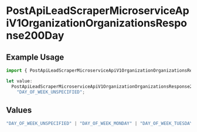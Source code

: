 # PostApiLeadScraperMicroserviceApiV1OrganizationOrganizationsResponse200Day

## Example Usage

```typescript
import { PostApiLeadScraperMicroserviceApiV1OrganizationOrganizationsResponse200Day } from "oppulence-backend-sdk/models/operations";

let value:
  PostApiLeadScraperMicroserviceApiV1OrganizationOrganizationsResponse200Day =
    "DAY_OF_WEEK_UNSPECIFIED";
```

## Values

```typescript
"DAY_OF_WEEK_UNSPECIFIED" | "DAY_OF_WEEK_MONDAY" | "DAY_OF_WEEK_TUESDAY" | "DAY_OF_WEEK_WEDNESDAY" | "DAY_OF_WEEK_THURSDAY" | "DAY_OF_WEEK_FRIDAY" | "DAY_OF_WEEK_SATURDAY" | "DAY_OF_WEEK_SUNDAY"
```